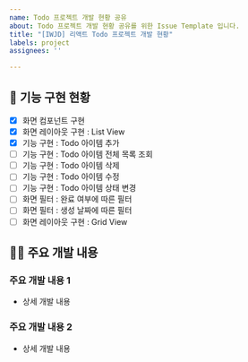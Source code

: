 ```yaml
---
name: Todo 프로젝트 개발 현황 공유
about: Todo 프로젝트 개발 현황 공유를 위한 Issue Template 입니다.
title: "[IWJD] 리액트 Todo 프로젝트 개발 현황"
labels: project
assignees: ''

---
```


<!-- 
  이유 제목은 다음 형식을 따라 주세요!
  [IWJD] 리액트 Todo 프로젝트 개발 현황
  I : 주차(프로젝트기준), J : 일차
  ex) [1W1D] 리액트 Todo 프로젝트 개발현황
-->

## 📌 기능 구현 현황
<!-- 본인의 기능 구현 현황에 맞게 체크! (누적 체크해주면 됩니다!) -->
<!-- checked : [X], unchecked : [ ] -->
<!-- 진행 중인 곳은 -- 진행 중!으로 작성해주세요 --> 
- [X] 화면 컴포넌트 구현
- [X] 화면 레이아웃 구현 : List View
- [X] 기능 구현 : Todo 아이템 추가
- [ ] 기능 구현 : Todo 아이템 전체 목록 조회
- [ ] 기능 구현 : Todo 아이템 삭제
- [ ] 기능 구현 : Todo 아이템 수정
- [ ] 기능 구현 : Todo 아이템 상태 변경
- [ ] 화면 필터 : 완료 여부에 따른 필터
- [ ] 화면 필터 : 생성 날짜에 따른 필터
- [ ] 화면 레이아웃 구현 : Grid View

## 👩‍💻 주요 개발 내용
<!-- 개발 내용에 대해서 자세히 서술해주세요. -->
### 주요 개발 내용 1
- 상세 개발 내용

### 주요 개발 내용 2
- 상세 개발 내용
